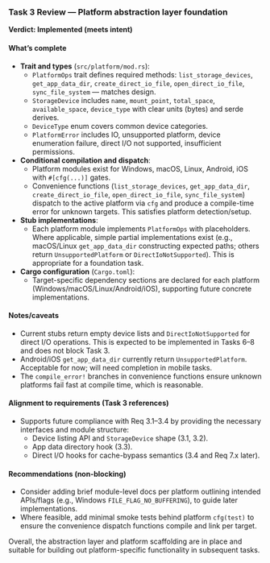 ### Task 3 Review — Platform abstraction layer foundation

**Verdict: Implemented (meets intent)**

#### What’s complete
- **Trait and types** (`src/platform/mod.rs`):
  - `PlatformOps` trait defines required methods: `list_storage_devices`, `get_app_data_dir`, `create_direct_io_file`, `open_direct_io_file`, `sync_file_system` — matches design.
  - `StorageDevice` includes `name`, `mount_point`, `total_space`, `available_space`, `device_type` with clear units (bytes) and serde derives.
  - `DeviceType` enum covers common device categories.
  - `PlatformError` includes IO, unsupported platform, device enumeration failure, direct I/O not supported, insufficient permissions.
- **Conditional compilation and dispatch**:
  - Platform modules exist for Windows, macOS, Linux, Android, iOS with `#[cfg(...)]` gates.
  - Convenience functions (`list_storage_devices`, `get_app_data_dir`, `create_direct_io_file`, `open_direct_io_file`, `sync_file_system`) dispatch to the active platform via `cfg` and produce a compile-time error for unknown targets. This satisfies platform detection/setup.
- **Stub implementations**:
  - Each platform module implements `PlatformOps` with placeholders. Where applicable, simple partial implementations exist (e.g., macOS/Linux `get_app_data_dir` constructing expected paths; others return `UnsupportedPlatform` or `DirectIoNotSupported`). This is appropriate for a foundation task.
- **Cargo configuration** (`Cargo.toml`):
  - Target-specific dependency sections are declared for each platform (Windows/macOS/Linux/Android/iOS), supporting future concrete implementations.

#### Notes/caveats
- Current stubs return empty device lists and `DirectIoNotSupported` for direct I/O operations. This is expected to be implemented in Tasks 6–8 and does not block Task 3.
- Android/iOS `get_app_data_dir` currently return `UnsupportedPlatform`. Acceptable for now; will need completion in mobile tasks.
- The `compile_error!` branches in convenience functions ensure unknown platforms fail fast at compile time, which is reasonable.

#### Alignment to requirements (Task 3 references)
- Supports future compliance with Req 3.1–3.4 by providing the necessary interfaces and module structure:
  - Device listing API and `StorageDevice` shape (3.1, 3.2).
  - App data directory hook (3.3).
  - Direct I/O hooks for cache-bypass semantics (3.4 and Req 7.x later).

#### Recommendations (non-blocking)
- Consider adding brief module-level docs per platform outlining intended APIs/flags (e.g., Windows `FILE_FLAG_NO_BUFFERING`), to guide later implementations.
- Where feasible, add minimal smoke tests behind platform `cfg(test)` to ensure the convenience dispatch functions compile and link per target.

Overall, the abstraction layer and platform scaffolding are in place and suitable for building out platform-specific functionality in subsequent tasks.


